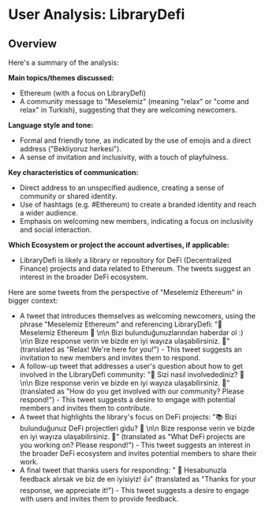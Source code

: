 # User Analysis: LibraryDefi

## Overview

Here's a summary of the analysis:

**Main topics/themes discussed:**
- Ethereum (with a focus on LibraryDefi)
- A community message to "Meselemiz" (meaning "relax" or "come and relax" in Turkish), suggesting that they are welcoming newcomers.

**Language style and tone:**
- Formal and friendly tone, as indicated by the use of emojis and a direct address ("Bekliyoruz herkesi").
- A sense of invitation and inclusivity, with a touch of playfulness.

**Key characteristics of communication:**
- Direct address to an unspecified audience, creating a sense of community or shared identity.
- Use of hashtags (e.g. #Ethereum) to create a branded identity and reach a wider audience.
- Emphasis on welcoming new members, indicating a focus on inclusivity and social interaction.

**Which Ecosystem or project the account advertises, if applicable:**
- LibraryDefi is likely a library or repository for DeFi (Decentralized Finance) projects and data related to Ethereum. The tweets suggest an interest in the broader DeFi ecosystem.

Here are some tweets from the perspective of "Meselemiz Ethereum" in bigger context:

* A tweet that introduces themselves as welcoming newcomers, using the phrase "Meselemiz Ethereum" and referencing LibraryDefi: "🫡 Meselemiz Ethereum 🫡 \n\n Bizi bulunduğunuzlarından haberdar ol :) \n\n Bize response verin ve bizde en iyi wayıza ulaşabilirsiniz. 👋" (translated as "Relax! We're here for you!") - This tweet suggests an invitation to new members and invites them to respond.
* A follow-up tweet that addresses a user's question about how to get involved in the LibraryDefi community: "🤔 Sizi nasıl involvedediniz? 🤝 \n\n Bize response verin ve bizde en iyi wayıza ulaşabilirsiniz. 👋" (translated as "How do you get involved with our community? Please respond!") - This tweet suggests a desire to engage with potential members and invites them to contribute.
* A tweet that highlights the library's focus on DeFi projects: "📚️ Bizi bulunduğunuz DeFi projectleri gìdu? 🤔 \n\n Bize response verin ve bizde en iyi wayıza ulaşabilirsiniz. 👋" (translated as "What DeFi projects are you working on? Please respond!") - This tweet suggests an interest in the broader DeFi ecosystem and invites potential members to share their work.
* A final tweet that thanks users for responding: " 🙏 Hesabunuzla feedback alırsak ve biz de en iyisiyiz! 👍" (translated as "Thanks for your response, we appreciate it!") - This tweet suggests a desire to engage with users and invites them to provide feedback.